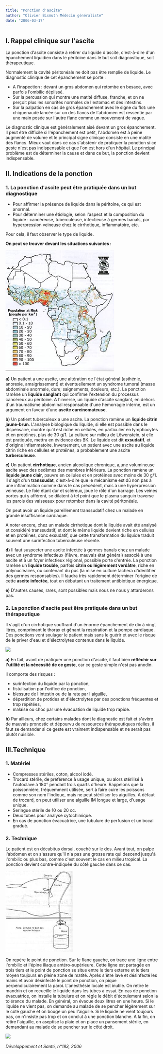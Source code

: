 ```yaml
---
title: "Ponction d'ascite"
author: "Olivier Bismuth Médecin généraliste"
date: "2006-03-17"
---
```


## I. Rappel clinique sur l'ascite

La ponction d'ascite consiste à retirer du liqui­de d'ascite, c'est-à-dire d'un épanchement liquidien dans le péritoine dans le but soit diagnostique, soit thérapeutique.

Normalement la cavité péritonéale ne doit pas être remplie de liquide. Le diagnostic clinique de cet épanchement se porte :

*   A l'inspection : devant un gros abdomen qui retombe en besace, avec parfois l'ombilic déplissé.  
*   Sur la percussion qui montre une matité dif­fuse, franche, et on ne perçoit plus les sono­rités normales de l'estomac et des intestins.  
*   Sur la palpation en cas de gros épanche­ment avec le signe du flot: une chiquenaude lancée sur un des flancs de l'abdomen est ressentie par une main posée sur l'autre flanc comme un mouvement de vague.

Le diagnostic clinique est généralement aisé devant un gros épanchement. Il peut être difficile si l'épanchement est petit, l'abdomen est à peine augmenté de volume et le principal signe clinique consiste en une matité des flancs. Mieux vaut dans ce cas s'abstenir de pratiquer la ponction si ce geste n'est pas indispensable et que l'on est hors d'un hôpital. Le principal problème est de déterminer la cause et dans ce but, la ponction devient indispensable.

## II. Indications de la ponction

### 1. La ponction d'ascite peut être pratiquée dans un but diagnostique

*   Pour affirmer la présence de liquide dans le péritoine, ce qui est anormal.  
*   Pour déterminer une étiologie, selon l'aspect et la composition du liquide : cancéreuse, tuberculeuse, infectieuse à germes banals, par hyperpression veineuse chez le cirrho­tique, inflammatoire, etc.

Pour cela, il faut observer le type de liquide.

**On peut se trouver devant les situations suivantes :**


![](image002.jpg)


**a)** Un patient a une ascite, une altéra­tion de l'état général (asthénie, anorexie, amaigrissement) et éventuellement un syndrome tumoral (masse abdominale anormale, dure; saignements, douleurs, etc.). La ponction ramène un **liquide san­glant** qui confirme l'extension du processus cancéreux au péritoine. A l'inverse, un liquide d'ascite sanglant, en dehors d'un traumatisme abdominal responsable d'une hémorragie interne, est un argument en faveur d'une **ascite carcinomateuse**.

**b)** Un patient tuberculeux a une ascite. La ponction ramène un **liquide citrin jaune-brun**. L'analyse biologique du liqui­de, si elle est possible dans le dispensaire, montre qu'il est riche en cellules, en parti­culier en lymphocytes et en protéines, plus de 30 g/1. La culture sur milieu de Löwenstein, si elle est pratiquée, mettra en évi­dence des BK. Le liquide est dit **exsudatif**, et d'origine inflammatoire. Inversement, un patient avec une ascite au liquide citrin riche en cellules et protéines, a probable­ment une ascite **turberculeuse**.

**c)** Un patient **cirrhotique**, ancien alcoolique chronique, a,une volumineuse ascite avec des oedèmes des membres inférieurs. La ponction ramène un **liquide jaune ­clair**, pauvre en cellules et en protéines avec moins de 30 g/1. Il s'agit d'un **trans­sudat**, c'est-à-dire que le mécanisme est dû non pas à une inflammation comme dans le cas précédent, mais à une hyperpression veineuse. Le foie étant dur et scléreux, joue le rôle d'un barrage. Les veines portes qui y afférent, se dilatent à tel point que le plasma sanguin traverse les parois des vaisseaux pour retomber dans la cavité péritonéale.

On peut avoir un liquide pareillement trans­sudatif chez un malade en grande insuffi­sance cardiaque.

A noter encore, chez un malade cirrhotique dont le liquide avait été analysé et considé­ré transsudatif, et dont le même liquide devient riche en cellules et en protéines, donc exsudatif, que cette transformation du liquide traduit souvent une surinfection tuberculeuse récente.

**d)** Il faut suspecter une ascite infectée à germes banals chez un malade avec un syndrome infectieux (fièvre, mauvais état général) associé à une ascite et à un foyer infectieux régional, possible porte d'entrée. La ponction ramène un **liquide trouble**, parfois **citrin ou légèrement verdâtre**, riche en polynucléaires, ou contenant du pus (la mise en culture tachera d'identi­fier des germes responsables). Il faudra très rapidement déterminer l'origine de cette **ascite infectée**, tout en débutant un trai­tement antibiotique énergique.

**e)** D'autres causes, rares, sont possibles mais nous ne nous y attarderons pas.

### 2. La ponction d'ascite peut être pratiquée dans un but thérapeutique

Il s'agit d'un cirrhotique souffrant d'un énorme épanchement de dix à vingt litres, comprimant le thorax et gênant la respiration et la pompe cardiaque. Des ponctions vont soulager le patient mais sans le guérir et avec le risque de le priver d'eau et d'électrolytes contenus dans le liquide.


![](image004.jpg)


**a)** En fait, avant de pratiquer une ponc­tion d'ascite, il faut bien **réfléchir sur l'utilité et la nécessité de ce geste**, car ce geste simple n'est pas anodin.

Il comporte des risques :

*   surinfection du liquide par la ponction,
*   fistulisation par l'orifice de ponction,
*   blessure de l'intestin ou de la rate par l'aiguille,
*   déperdition de protides et d'électrolytes par des ponctions fréquentes et trop répétées,
*   malaise ou choc par une évacuation de liquide trop rapide.

**b)** Par ailleurs, chez certains malades dont le diagnostic est fait et s'avère de mauvais pronostic et dépourvu de ressources théra­peutiques réelles, il faut se demander si ce geste est vraiment indispensable et ne serait pas plutôt nuisible.

## III.Technique

### 1. Matériel

*   Compresses stériles, coton, alcool iodé.  
*   Trocard stérile, de préférence à usage unique, ou alors stérilisé à l'autoclave à 180° pendant trois quarts d'heure. Rappelons que la poissonnière, fréquemment utilisée, sert à faire cuire les poissons comme son nom l'indique, mais ne peut stériliser les aiguilles. A défaut de trocard, on peut utiliser une aiguille IM longue et large, d'usage unique.  
*   Seringue stérile de 10 ou 20 cc.  
*   Deux tubes pour analyse cytochimique.  
*   En cas de ponction évacuatrice, une tubulure de perfusion et un bocal gradué.

### 2. Technique

Le patient est en décubitus dorsal, couché sur le dos. Avant tout, on palpe l'abdomen et on s'assure qu'il n'a pas une grosse rate qui des­cend jusqu'à l'ombilic ou plus bas, comme c'est souvent le cas en milieu tropical. La ponction devient contre-indiquée du côté gauche dans ce cas.


![](image002-ascite-n183-1.jpg)


On repère le point de ponction. Sur le flanc gauche, on trace une ligne entre l'ombilic et l'épine iliaque antéro-supérieure. Cette ligne est partagée en trois tiers et le point de ponc­tion se situe entre le tiers externe et le tiers moyen toujours en pleine zone de matité. Après s'être lavé et désinfecté les mains et avoir désinfecté le point de ponction, on pique perpendiculairement la paroi. L'anes­thésie locale est inutile. On retire le mandrin et on recueille le liquide dans les tubes à essai. En cas de ponction évacuatrice, on installe la tubulure et on règle le débit d'écoulement selon la tolérance du malade. En général, on évacue deux litres en une heure. Si le liqui­de ne vient pas, on demande au malade de se pencher légèrement sur le côté gauche et on bouge un peu l'aiguille. Si le liquide ne vient toujours pas, on n'insiste pas trop et on conclut à une ponction blanche. A la fin, on retire l'aiguille, on aseptise la plaie et on place un pansement stérile, en demandant au malade de se pencher sur le côté droit.


![](image006.jpg)


_Développement et Santé, n°183, 2006_